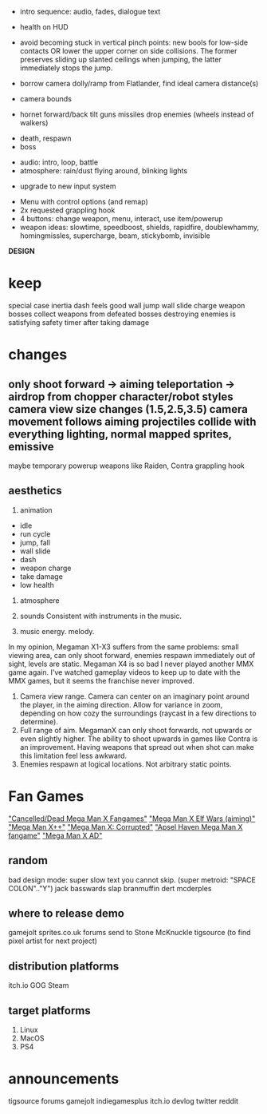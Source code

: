 
- intro sequence: audio, fades, dialogue text

- health on HUD
- avoid becoming stuck in vertical pinch points: new bools for low-side contacts OR lower the upper corner on side collisions. The former preserves sliding up slanted ceilings when jumping, the latter immediately stops the jump.
- borrow camera dolly/ramp from Flatlander, find ideal camera distance(s)
- camera bounds
- hornet
  forward/back tilt
  guns
  missiles
  drop enemies (wheels instead of walkers)
* death, respawn
* boss
- audio: intro, loop, battle
- atmosphere: rain/dust flying around, blinking lights
* upgrade to new input system
- Menu with control options (and remap)
- 2x requested grappling hook
- 4 buttons: change weapon, menu, interact, use item/powerup
- weapon ideas: slowtime, speedboost, shields, rapidfire, doublewhammy, homingmissles, supercharge, beam, stickybomb, invisible

**DESIGN**
# keep
special case inertia
dash feels good
wall jump
wall slide
charge weapon
bosses
collect weapons from defeated bosses
destroying enemies is satisfying
safety timer after taking damage

# changes
only shoot forward -> aiming
teleportation -> airdrop from chopper
character/robot styles
camera view size changes (1.5,2.5,3.5)
camera movement follows aiming
projectiles collide with everything
lighting, normal mapped sprites, emissive
---
maybe temporary powerup weapons like Raiden, Contra
grappling hook

## aesthetics
1. animation
- idle
- run cycle
- jump, fall
- wall slide
- dash
- weapon charge
- take damage
- low health

1. atmosphere

2. sounds
Consistent with instruments in the music.

3. music
energy. melody.


In my opinion, Megaman X1-X3 suffers from the same problems: small viewing area, can only shoot forward, enemies respawn immediately out of sight, levels are static.
Megaman X4 is so bad I never played another MMX game again. I've watched gameplay videos to keep up to date with the MMX games, but it seems the franchise never improved.

1. Camera view range.
Camera can center on an imaginary point around the player, in the aiming direction. Allow for variance in zoom, depending on how cozy the surroundings (raycast in a few directions to determine).
2. Full range of aim.
MegamanX can only shoot forwards, not upwards or even slightly higher. The ability to shoot upwards in games like Contra is an improvement. Having weapons that spread out when shot can make this limitation feel less awkward.
3. Enemies respawn at logical locations.
Not arbitrary static points.



# Fan Games

["Cancelled/Dead Mega Man X Fangames"](https://www.youtube.com/watch?v=PB8pMBSK8AU)
["Mega Man X Elf Wars (aiming)"](https://youtu.be/xGahhqoooT0?t=109)
["Mega Man X++"](https://www.youtube.com/watch?v=twI3res-obs)
["Mega Man X: Corrupted"](http://www.megamanxcorrupted.com/)
["Apsel Haven Mega Man X fangame"](https://www.youtube.com/watch?v=CwW_cziXs4U)
["Mega Man X AD"](https://reploidsoft.blogspot.com/)

## random
bad design mode: super slow text you cannot skip. (super metroid: "SPACE COLON".."Y")
jack basswards
slap branmuffin
dert mcderples


## where to release demo
gamejolt
sprites.co.uk forums
send to Stone McKnuckle
tigsource (to find pixel artist for next project)
## distribution platforms
itch.io
GOG
Steam
## target platforms
1. Linux
2. MacOS
3. PS4
# announcements
tigsource forums
gamejolt
indiegamesplus
itch.io devlog
twitter
reddit
